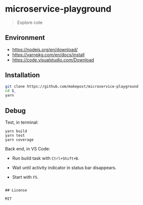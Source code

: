# microservice-playground

> Explore cote

## Environment

* https://nodejs.org/en/download/
* https://yarnpkg.com/en/docs/install
* https://code.visualstudio.com/Download

## Installation

```bash
git clone https://github.com/makepost/microservice-playground
cd $_
yarn
```

## Debug

Test, in terminal:

```
yarn build
yarn test
yarn coverage
```

Back end, in VS Code:

* Run build task with `Ctrl+Shift+B`.

* Wait until activity indicator in status bar disappears.

* Start with `F5`.
```

## License

MIT
